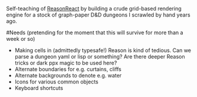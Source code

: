 Self-teaching of [ReasonReact](https://github.com/reasonml/reason-react) by building a crude grid-based rendering engine for a stock of graph-paper D&D dungeons I scrawled by hand years ago.

#Needs (pretending for the moment that this will survive for more than a week or so)
* Making cells in (admittedly typesafe!) Reason is kind of tedious. Can we parse a dungeon yaml or lisp or something? Are there deeper Reason tricks or dark ppx magic to be used here?
* Alternate boundaries for e.g. curtains, cliffs
* Alternate backgrounds to denote e.g. water
* Icons for various common objects
* Keyboard shortcuts
